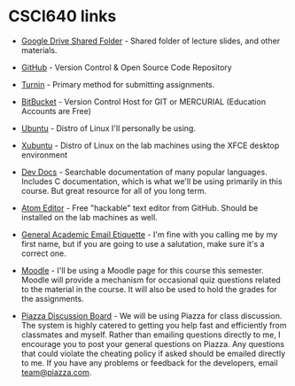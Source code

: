 # CSCI640 links

* [Google Drive Shared Folder](https://drive.google.com/drive/folders/1nu6vhfa8O3H9MmNH_ARujeZdM2Xn3BtA?usp=sharing) - Shared folder of lecture slides, and other materials.

* [GitHub](https://github.com) - Version Control & Open Source Code Repository

* [Turnin](https://turnin.ecst.csuchico.edu/) - Primary method for submitting assignments. 

* [BitBucket](https://bitbucket.org/) - Version Control Host for GIT or MERCURIAL (Education Accounts are Free)

* [Ubuntu](http://www.ubuntu.com/) - Distro of Linux I'll personally be using.

* [Xubuntu](http://xubuntu.org/) - Distro of Linux on the lab machines using the XFCE desktop environment

* [Dev Docs](http://devdocs.io/) - Searchable documentation of many popular languages. Includes C documentation, which is what we'll be using primarily in this course. But great resource for all of you long term.

* [Atom Editor](https://atom.io/) - Free "hackable" text editor from GitHub. Should be installed on the lab machines as well.

* [General Academic Email Etiquette](https://medium.com/@lportwoodstacer/how-to-email-your-professor-without-being-annoying-af-cf64ae0e4087#.h9ipxkg5z) - I'm fine with you calling me by my first name, but if you are going to use a salutation, make sure it's a correct one.

* [Moodle](https://moodle.csuchico.edu) - I'll be using a Moodle page for this course this semester. Moodle will provide a mechanism for occasional quiz questions related to the material in the course. It will also be used to hold the grades for the assignments. 

* [Piazza Discussion Board](https://piazza.com/) - We will be using Piazza for class discussion. The system is highly catered to getting you help fast and efficiently from classmates and myself. Rather than emailing questions directly to me, I encourage you to post your general questions on Piazza. Any questions that could violate the cheating policy if asked should be emailed directly to me. If you have any problems or feedback for the developers, email team@piazza.com.
